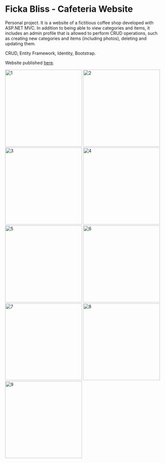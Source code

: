 # Ficka Bliss - Cafeteria Website

Personal project. It is a website of a fictitious coffee shop developed with ASP.NET MVC. In addition to being able to view categories and items, it includes an admin profile that is allowed to perform CRUD operations, such as creating new categories and items (including photos), deleting and updating them.

CRUD, Entity Framework, Identity, Bootstrap.

Website published [here](https://fickabliss.azurewebsites.net/).

<img src="https://github.com/user-attachments/assets/75e39d2a-cd74-498e-8c87-49c8573a73d5" alt="1" width="250">
<img src="https://github.com/user-attachments/assets/0619bbb3-1809-401b-b7a4-9e488252d442" alt="2" width="250">
<img src="https://github.com/user-attachments/assets/e6586ac1-7563-43f2-81eb-5a292083e811" alt="3" width="250">
<img src="https://github.com/user-attachments/assets/fe8f6606-fb98-497e-99a1-4a2d6feffe1d" alt="4" width="250">
<img src="https://github.com/user-attachments/assets/745f208a-19f3-4fd0-b0f6-24d9fad86d9f" alt="5" width="250">
<img src="https://github.com/user-attachments/assets/ca86c825-45e5-4e0b-a287-9517046b6af0" alt="6" width="250">
<img src="https://github.com/user-attachments/assets/4a947aee-f21b-4628-8e5a-b54c10c91cc0" alt="7" width="250">
<img src="https://github.com/user-attachments/assets/96b96277-9bb9-47e7-b835-cdc1761442db" alt="8" width="250">
<img src="https://github.com/user-attachments/assets/427724a0-33c3-4f78-b1af-b73690810f79" alt="9" width="250">
